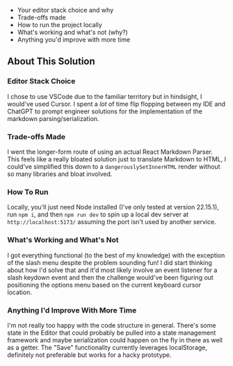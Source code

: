 - Your editor stack choice and why
- Trade-offs made
- How to run the project locally
- What's working and what's not (why?)
- Anything you'd improve with more time

## About This Solution

### Editor Stack Choice
I chose to use VSCode due to the familiar territory but in hindsight, I would've used Cursor. I spent a _lot_ of time flip flopping between my IDE and ChatGPT to prompt engineer solutions for the implementation of the markdown parsing/serialization.

### Trade-offs Made
I went the longer-form route of using an actual React Markdown Parser. This feels like a really bloated solution just to translate Markdown to HTML, I could've simplified this down to a `dangerouslySetInnerHTML` render without so many libraries and bloat involved.

### How To Run
Locally, you'll just need Node installed (I've only tested at version 22.15.1), run `npm i`, and then `npm run dev` to spin up a local dev server at `http://localhost:5173/` assuming the port isn't used by another service.

### What's Working and What's Not
I got everything functional (to the best of my knowledge) with the exception of the slash menu despite the problem sounding fun! I did start thinking about how I'd solve that and it'd most likely involve an event listener for a slash keydown event and then the challenge would've been figuring out positioning the options menu based on the current keyboard cursor location.

### Anything I'd Improve With More Time
I'm not really too happy with the code structure in general. There's some state in the Editor that could probably be pulled into a state management framework and maybe serialization could happen on the fly in there as well as a getter. The "Save" functionality currently leverages localStorage, definitely not preferable but works for a hacky prototype.
